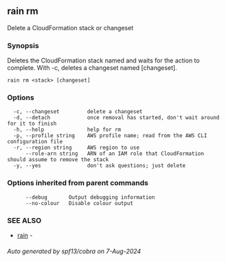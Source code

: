 ## rain rm

Delete a CloudFormation stack or changeset

### Synopsis

Deletes the CloudFormation stack named <stack> and waits for the action to complete. With -c, deletes a changeset named [changeset].

```
rain rm <stack> [changeset]
```

### Options

```
  -c, --changeset         delete a changeset
  -d, --detach            once removal has started, don't wait around for it to finish
  -h, --help              help for rm
  -p, --profile string    AWS profile name; read from the AWS CLI configuration file
  -r, --region string     AWS region to use
      --role-arn string   ARN of an IAM role that CloudFormation should assume to remove the stack
  -y, --yes               don't ask questions; just delete
```

### Options inherited from parent commands

```
      --debug       Output debugging information
      --no-colour   Disable colour output
```

### SEE ALSO

* [rain](index.md)	 - 

###### Auto generated by spf13/cobra on 7-Aug-2024
